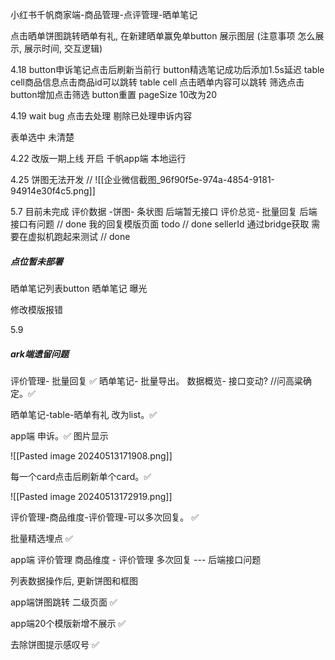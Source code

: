 小红书千帆商家端-商品管理-点评管理-晒单笔记

点击晒单饼图跳转晒单有礼,  在新建晒单赢免单button 展示图层 (注意事项 怎么展示, 展示时间, 交互逻辑)

4.18
button申诉笔记点击后刷新当前行
button精选笔记成功后添加1.5s延迟
table cell商品信息点击商品id可以跳转
table cell 点击晒单内容可以跳转
筛选点击button增加点击筛选
button重置 pageSize 10改为20

4.19
wait bug
点击去处理 剔除已处理申诉内容

表单选中 未清楚

4.22
 改版一期上线 开启 千帆app端 本地运行


4.25
饼图无法开发 // ![[企业微信截图_96f90f5e-974a-4854-9181-94914e30f4c5.png]]

5.7
目前未完成
评价数据 -饼图- 条状图   后端暂无接口
评价总览- 批量回复  后端接口有问题 // done
我的回复模版页面  todo // done
sellerId 通过bridge获取 需要在虚拟机跑起来测试 // done


##### 点位暂未部署
晒单笔记列表button
晒单笔记 曝光

修改模版报错 


5.9
##### ark端遗留问题
评价管理- 批量回复  ✅
晒单笔记- 批量导出。
数据概览- 接口变动? //问高粱确定。✅


晒单笔记-table-晒单有礼 改为list。✅

app端
申诉。✅
图片显示

![[Pasted image 20240513171908.png]]

每一个card点击后刷新单个card。✅

![[Pasted image 20240513172919.png]]

评价管理-商品维度-评价管理-可以多次回复。  ✅


批量精选埋点 ✅


app端 评价管理 商品维度 - 评价管理 多次回复 --- 后端接口问题

列表数据操作后, 更新饼图和框图

app端饼图跳转 二级页面 ✅

app端20个模版新增不展示 ✅

去除饼图提示感叹号  ✅
